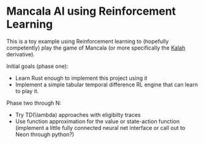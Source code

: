 # Mancala AI using Reinforcement Learning

This is a toy example using Reinforcement learning to (hopefully competently) play the game of Mancala (or more specifically the [Kalah](https://en.wikipedia.org/wiki/Kalah) derivative). 

Initial goals (phase one):
- Learn Rust enough to implement this project using it
- Implement a simple tabular temporal difference RL engine that can learn to play it.

Phase two through N:
- Try TD(\lambda) approaches with eligibilty traces
- Use function approximation for the value or state-action function (implement a little fully connected neural net interface or call out to Neon through python?)
